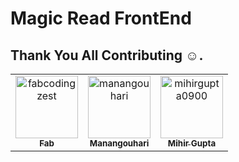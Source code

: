 # Magic Read FrontEnd


## Thank You All Contributing :relaxed:.

<!-- readme: contributors -start --> 
<table>
<tr>
    <td align="center">
        <a href="https://github.com/fabcodingzest">
            <img src="https://avatars1.githubusercontent.com/u/48706652?v=4" width="100;" alt="fabcodingzest"/>
            <br />
            <sub><b>Fab</b></sub>
        </a>
    </td>
    <td align="center">
        <a href="https://github.com/manangouhari">
            <img src="https://avatars3.githubusercontent.com/u/31039184?v=4" width="100;" alt="manangouhari"/>
            <br />
            <sub><b>Manangouhari</b></sub>
        </a>
    </td>
    <td align="center">
        <a href="https://github.com/mihirgupta0900">
            <img src="https://avatars0.githubusercontent.com/u/37367148?v=4" width="100;" alt="mihirgupta0900"/>
            <br />
            <sub><b>Mihir Gupta</b></sub>
        </a>
    </td></tr>
</table>
<!-- readme: contributors -end -->
